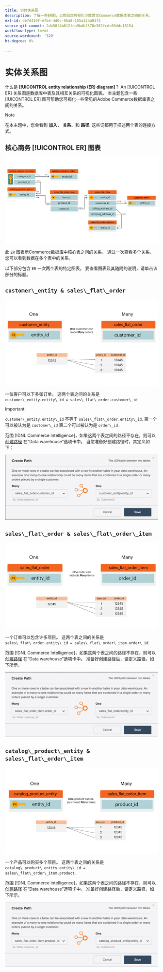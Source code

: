 ```yaml
---
title: 实体关系图
description: 了解一些ER图，以帮助您可视化少数常见Commerce数据库表之间的关系。
exl-id: de7d419f-efbe-4d0c-95a8-155a12aa93f3
source-git-commit: 2db58f4b612fda9bdb2570e582fcde89ddc18154
workflow-type: tm+mt
source-wordcount: '320'
ht-degree: 0%

---
```


# 实体关系图

什么是 **[!UICONTROL entity relationship (ER) diagram]**？ An [!UICONTROL ER] 关系图是数据库中表及其相互关系的可视化图表。 本主题包含一些 [!UICONTROL ER] 图可帮助您可视化一些常见的Adobe Commerce数据库表之间的关系。

>[!NOTE]
>
>在本主题中，您会看到 **加入**， **关系**、和 **路径**. 这些词都用于描述两个表的连接方式。

## 核心商务 [!UICONTROL ER] 图表

![4_DB_Chart](../../assets/4_DB_Chart.png)

此 `ER` 图表示Commerce数据库中核心表之间的关系。 通过一次查看多个关系，您可以看到数据在多个表中的关系。

以下部分包含 `ER` 一次两个表的特定图表。 要查看图表及其随附的说明，请单击该部分的标题。

## `customer\_entity & sales\_flat\_order`

![一个客户多个订单](../../assets/2_OneCustomerManyOrders.png)

一位客户可以下多张订单。 这两个表之间的关系是 `customer\_entity.entity\_id = sales\_flat\_order.customer\_id`

>[!IMPORTANT]
>
>`customer\_entity.entity\_id` 不等于 `sales\_flat\_order.entity\_id`. 第一个可以被认为是 `customer\_id` 第二个可以被认为是 `order\_id.`

范围 [!DNL Commerce Intelligence]，如果这两个表之间的路径不存在，则可以 [创建路径](../data-warehouse-mgr/create-paths-calc-columns.md) 在“Data warehouse”选项卡中。 当您准备好创建路径时，其定义如下：

![](../../assets/SFO___CE_path.png)

## `sales\_flat\_order & sales\_flat\_order\_item`

![1_OneOrderManyItems](../../assets/1_OneOrderManyItems.png)

一个订单可以包含许多项目。 这两个表之间的关系是 `sales\_flat\_order.entity\_id = sales\_flat\_order\_item.order\_id`.

范围 [!DNL Commerce Intelligence]，如果这两个表之间的路径不存在，则可以 [创建路径](../data-warehouse-mgr/create-paths-calc-columns.md) 在“Data warehouse”选项卡中。 准备好创建路径后，请定义路径，如下所示。

![](../../assets/SFOI___SFO_path.png)

## `catalog\_product\_entity & sales\_flat\_order\_item`

![3_OneProductManyTimes](../../assets/3_OneProductManyTimes.png)

一个产品可以购买多个项目。 这两个表之间的关系是 `catalog\_product\_entity.entity\_id = sales\_flat\_order\_item.product`.

范围 [!DNL Commerce Intelligence]，如果这两个表之间的路径不存在，则可以 [创建路径](../data-warehouse-mgr/create-paths-calc-columns.md) 在“Data warehouse”选项卡中。 准备好创建路径后，请定义路径，如下所示。

![](../../assets/SFOI___CPE_path.png)
